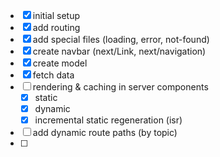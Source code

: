 - [x] initial setup
- [x] add routing
- [x] add special files (loading, error, not-found)
- [x] create navbar (next/Link, next/navigation)
- [x] create model
- [x] fetch data
- [ ] rendering & caching in server components
  - [x] static
  - [x] dynamic
  - [x] incremental static regeneration (isr)
- [ ] add dynamic route paths (by topic)
- [ ]
